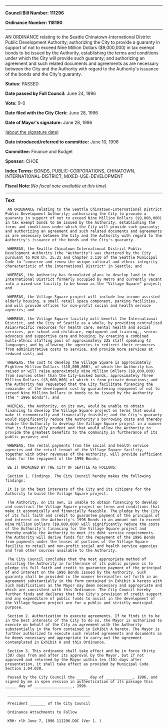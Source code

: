 

********

**Council Bill Number: 111296**
   
**Ordinance Number: 118190**
********

 AN ORDINANCE relating to the Seattle Chinatown-International District Public Development Authority; authorizing the City to provide a guaranty in support of not to exceed Nine Million Dollars ($9,000,000) in tax exempt bonds to be issued by the Authority, establishing the terms and conditions under which the City will provide such guaranty; and authorizing an agreement and such related documents and agreements as are necessary between the City and the Authority with regard to the Authority's issuance of the bonds and the City's guaranty.

**Status:** PASSED
   
**Date passed by Full Council:** June 24, 1996
   
**Vote:** 9-0
   
**Date filed with the City Clerk:** June 28, 1996
   
**Date of Mayor's signature:** June 28, 1996
   
[(about the signature date)](/~public/approvaldate.htm)
   
   
   
**Date introduced/referred to committee:** June 10, 1996
   
**Committee:** Finance and Budget
   
**Sponsor:** CHOE
   
   
**Index Terms:** BONDS, PUBLIC-CORPORATIONS, CHINATOWN, INTERNATIONAL-DISTRICT, MIXED-USE-DEVELOPMENT

**Fiscal Note:**_(No fiscal note available at this time)_

********

**Text**
   
```
 AN ORDINANCE relating to the Seattle Chinatown-International District Public Development Authority; authorizing the City to provide a guaranty in support of not to exceed Nine Million Dollars ($9,000,000) in tax exempt bonds to be issued by the Authority, establishing the terms and conditions under which the City will provide such guaranty; and authorizing an agreement and such related documents and agreements as are necessary between the City and the Authority with regard to the Authority's issuance of the bonds and the City's guaranty.

 WHEREAS, the Seattle Chinatown International District Public Development Authority (the "Authority") was chartered by the City pursuant to RCW Ch. 35.21 and Chapter 3.110 of the Seattle Municipal Code to "conserve and renew the unique cultural and ethnic integrity characteristic of the International District" in Seattle; and

 WHEREAS, the Authority has formulated plans to develop land in the International District formerly occupied by Metro and currently vacant into a mixed-use facility to be known as the "Village Square" project; and

 WHEREAS, the Village Square project will include low-income assisted elderly housing, a small retail space component, parking facilities, and will provide offices for non-profit social and health service agencies; and

 WHEREAS, the Village Square facility will benefit the International District, and the City of Seattle as a whole, by providing centralized Asian/Pacific resources for health care, mental health and social services, pre-school and childcare, employment and training,, senior advocacy and supportive care and housing; by creating a combined multi-ethnic staffing pool of approximately 225 staff speaking 43 languages; and by allowing the agencies to redirect their resources from administrative costs to service, and provide more services at reduced cost; and

 WHEREAS, the cost to develop the Village Square is approximately Eighteen Million Dollars ($18,000,000), of which the Authority has raised or will raise approximtely Nine Million Dollars ($9,000,000) from sources other than the City-backed bonds, approximately Three Million Dollars ($3,000,000) of which is from private donations; and the Authority has requested that the City facilitate financing the remainder of the development cost by guaranteeing repayment of not to exceed Nine Million Dollars in bonds to be issued by the Authority (the " 1996 Bonds"); and

 WHEREAS, the Authority, on its own, would be unable to obtain financing to develop the Village Square project on terms that would make it economically and financially feasible; and the City's guaranty would significantly reduce the Authority's borrowing costs and thereby enable the Authority to develop the Village Square project in a manner that is financially prudent and that would allow the Authority to provide the greatest benefits to the community in furtherance of its public purpose; and

 WHEREAS, the rental payments from the social and health service agencies and the retail tenant of the Village Square facility, together with other revenues of the Authority, will provide sufficient funds for the repayment of the 1996 Bonds;

 BE IT ORDAINED BY THE CITY OF SEATTLE AS FOLLOWS:

 Section 1. Findings. The City Council hereby makes the following findings:

 It is in the best interests of the City and its citizens for the Authority to build the Village Square project.

 The Authority, on its own, is unable to obtain financing to develop and construct the Village Square project on terms and conditions that make it economically and financially feasible. The pledge by the City of its full faith and credit to guarantee payment of the principal of and interest on the Authority's 1996 Bonds in an amount not to exceed Nine Million Dollars ($9,000,000) will significantly reduce the costs of the Authority's financing for the Village Square project and thereby enable the Authority to meet its debt service requirements. The Authority will derive funds for the repayment of the 1996 Bonds from payments under the leases of portions of the Village Square facility to retail and non-profit social and health service agencies and from other sources available to the Authority.

 The City Council concludes that the most appropriate method of assisting the Authority in furtherance of its public purpose is to pledge its full faith and credit to guarantee payment of the principal of and interest on the 1996 Bonds issued by the Authority. Such guaranty shall be provided in the manner hereinafter set forth in an agreement substantially in the form contained in Exhibit A hereto with such modifications as the Mayor may deem necessary and appropriate and which are consistent with this Ordinance. The City Council hereby further finds and declares that the City's provision of credit support and any expenditure of public funds to assist in the development of the Village Square project are for a public and strictly municipal purpose.

 Section 2. Authorization to execute agreements. If he finds it to be in the best interests of the City to do so, the Mayor is authorized to execute on behalf of the City an agreement with the Authority substantially in the form contained in Exhibit A hereto. The Mayor is further authorized to execute such related agreements and documents as he deems necessary and appropriate to carry out the agreement contemplated in Exhibit A and this Ordinance.

 Section 3. This ordinance shall take effect and be in force thirty (30) days from and after its approval by the Mayor, but if not approved and returned by the Mayor within ten (10) days after presentation, it shall take effect as provided by Municipal Code Section 1.04.020.

 Passed by the City Council the _____ day of ____________, 1996, and signed by me in open session in authentication of its passage this _____ day of _________________, 1996.

 _____________________________________

 President _______ of the City Council

 Ordinance Attachments to Follow

 KRH: rlh June 7, 1996 111296.DOC (Ver 1. )

```
